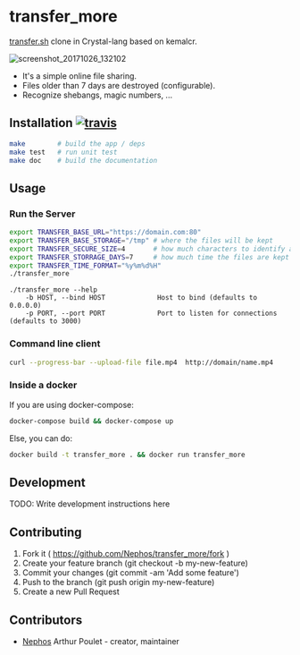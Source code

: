 # transfer_more

[transfer.sh](https://transfer.sh/) clone in Crystal-lang based on kemalcr.

![screenshot_20171026_132102](https://user-images.githubusercontent.com/979584/32050320-a1ea9c9c-ba50-11e7-996b-f4fa60c74ae2.png)

- It's a simple online file sharing.
- Files older than 7 days are destroyed (configurable).
- Recognize shebangs, magic numbers, ...


## Installation [![travis](https://travis-ci.org/Nephos/transfer_more.svg)](https://travis-ci.org/Nephos/transfer_more)

```sh
make        # build the app / deps
make test   # run unit test
make doc    # build the documentation
```


## Usage

### Run the Server

```sh
export TRANSFER_BASE_URL="https://domain.com:80"
export TRANSFER_BASE_STORAGE="/tmp" # where the files will be kept
export TRANSFER_SECURE_SIZE=4       # how much characters to identify a file
export TRANSFER_STORRAGE_DAYS=7     # how much time the files are kept
export TRANSFER_TIME_FORMAT="%y%m%d%H"
./transfer_more
```


```text
./transfer_more --help
    -b HOST, --bind HOST             Host to bind (defaults to 0.0.0.0)
    -p PORT, --port PORT             Port to listen for connections (defaults to 3000)
```

### Command line client

```sh
curl --progress-bar --upload-file file.mp4  http://domain/name.mp4
```


### Inside a docker

If you are using docker-compose:
```sh
docker-compose build && docker-compose up
```

Else, you can do:
```sh
docker build -t transfer_more . && docker run transfer_more
```


## Development

TODO: Write development instructions here

## Contributing

1. Fork it ( https://github.com/Nephos/transfer_more/fork )
2. Create your feature branch (git checkout -b my-new-feature)
3. Commit your changes (git commit -am 'Add some feature')
4. Push to the branch (git push origin my-new-feature)
5. Create a new Pull Request

## Contributors

- [Nephos](https://github.com/Nephos) Arthur Poulet - creator, maintainer
